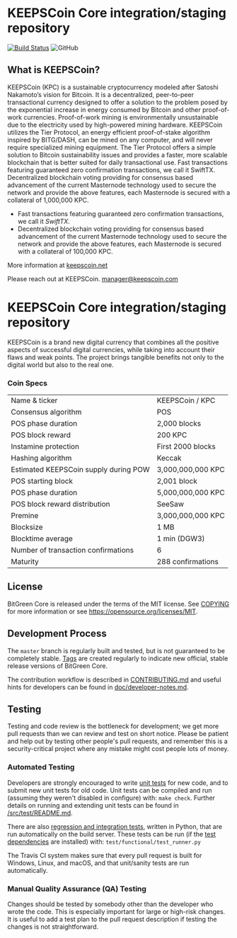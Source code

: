 # KEEPSCoin Core integration/staging repository

[![Build Status](https://api.travis-ci.org/keepscoin/keepscoin.svg?branch=master)](https://travis-ci.org/keepscoin/keepscoin) ![GitHub](https://img.shields.io/github/license/mashape/apistatus.svg)

## What is KEEPSCoin?

KEEPSCoin (KPC) is a sustainable cryptocurrency modeled after Satoshi Nakamoto’s vision for Bitcoin. 
It is a decentralized, peer-to-peer transactional currency designed to offer a solution to the problem posed by the exponential increase in energy consumed by Bitcoin and other proof-of-work currencies. 
Proof-of-work mining is environmentally unsustainable due to the electricity used by high-powered mining hardware. 
KEEPSCoin utilizes the Tier Protocol, an energy efficient proof-of-stake algorithm inspired by BITG/DASH, can be mined on any computer, and will never require specialized mining equipment. 
The Tier Protocol offers a simple solution to Bitcoin sustainability issues and provides a faster, more scalable blockchain that is better suited for daily transactional use.
Fast transactions featuring guaranteed zero confirmation transactions, we call it SwiftTX.
Decentralized blockchain voting providing for consensus based advancement of the current Masternode technology used to secure the network and provide the above features, each Masternode is secured with a collateral of 1,000,000 KPC.

- Fast transactions featuring guaranteed zero confirmation transactions, we call it _SwiftTX_.
- Decentralized blockchain voting providing for consensus based advancement of the current Masternode
  technology used to secure the network and provide the above features, each Masternode is secured
  with a collateral of 100,000  KPC.

More information at [keepscoin.net](https://www.keepscoin.net)

Please reach out at KEEPSCoin. manager@keepscoin.com


KEEPSCoin Core integration/staging repository
=====================================

KEEPSCoin is a brand new digital currency that combines all the positive aspects of successful digital currencies, while taking into account their flaws and weak points.
The project brings tangible benefits not only to the digital world but also to the real one.


### Coin Specs

<table>
<tr><td>Name & ticker</td><td>KEEPSCoin / KPC</td></tr>
<tr><td>Consensus algorithm</td><td>POS</td></tr>
<tr><td>POS phase duration</td><td>2,000 blocks</td></tr>
<tr><td>POS block reward</td><td>200 KPC</td></tr>
<tr><td>Instamine protection</td><td>First 2000 blocks</td></tr>
<tr><td>Hashing algorithm</td><td>Keccak</td></tr>
<tr><td>Estimated KEEPSCoin supply during POW</td><td>3,000,000,000 KPC</td></tr>
<tr><td>POS starting block</td><td>2,001 block</td></tr>
<tr><td>POS phase duration</td><td>5,000,000,000 KPC</td></tr>
<tr><td>POS block reward distribution</td><td>SeeSaw</td></tr>
<tr><td>Premine</td><td>3,000,000,000 KPC</td></tr>
<tr><td>Blocksize</td><td>1 MB</td></tr>
<tr><td>Blocktime average</td><td>1 min (DGW3)</td></tr>
<tr><td>Number of transaction confirmations</td><td>6</td></tr>
<tr><td>Maturity</td><td>288 confirmations</td></tr>
</table>



## License

BitGreen Core is released under the terms of the MIT license. See [COPYING](COPYING) for more
information or see https://opensource.org/licenses/MIT.

## Development Process

The `master` branch is regularly built and tested, but is not guaranteed to be
completely stable. [Tags](https://github.com/keepscoin/keepscoin/tags) are created
regularly to indicate new official, stable release versions of BitGreen Core.

The contribution workflow is described in [CONTRIBUTING.md](CONTRIBUTING.md)
and useful hints for developers can be found in [doc/developer-notes.md](doc/developer-notes.md).

## Testing

Testing and code review is the bottleneck for development; we get more pull
requests than we can review and test on short notice. Please be patient and help out by testing
other people's pull requests, and remember this is a security-critical project where any mistake might cost people
lots of money.

### Automated Testing

Developers are strongly encouraged to write [unit tests](src/test/README.md) for new code, and to
submit new unit tests for old code. Unit tests can be compiled and run
(assuming they weren't disabled in configure) with: `make check`. Further details on running
and extending unit tests can be found in [/src/test/README.md](/src/test/README.md).

There are also [regression and integration tests](/test), written
in Python, that are run automatically on the build server.
These tests can be run (if the [test dependencies](/test) are installed) with: `test/functional/test_runner.py`

The Travis CI system makes sure that every pull request is built for Windows, Linux, and macOS, and that unit/sanity tests are run automatically.

### Manual Quality Assurance (QA) Testing

Changes should be tested by somebody other than the developer who wrote the
code. This is especially important for large or high-risk changes. It is useful
to add a test plan to the pull request description if testing the changes is
not straightforward.

